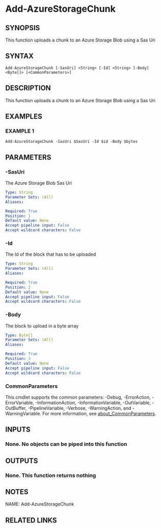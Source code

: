 # Add-AzureStorageChunk

## SYNOPSIS
This function uploads a chunk to an Azure Storage Blob using a Sas Uri

## SYNTAX

```
Add-AzureStorageChunk [-SasUri] <String> [-Id] <String> [-Body] <Byte[]> [<CommonParameters>]
```

## DESCRIPTION
This function uploads a chunk to an Azure Storage Blob using a Sas Uri

## EXAMPLES

### EXAMPLE 1
```
Add-AzureStorageChunk -SasUri $SasUri -Id $id -Body $bytes
```

## PARAMETERS

### -SasUri
The Azure Storage Blob Sas Uri

```yaml
Type: String
Parameter Sets: (All)
Aliases:

Required: True
Position: 1
Default value: None
Accept pipeline input: False
Accept wildcard characters: False
```

### -Id
The Id of the block that has to be uploaded

```yaml
Type: String
Parameter Sets: (All)
Aliases:

Required: True
Position: 2
Default value: None
Accept pipeline input: False
Accept wildcard characters: False
```

### -Body
The block to upload in a byte array

```yaml
Type: Byte[]
Parameter Sets: (All)
Aliases:

Required: True
Position: 3
Default value: None
Accept pipeline input: False
Accept wildcard characters: False
```

### CommonParameters
This cmdlet supports the common parameters: -Debug, -ErrorAction, -ErrorVariable, -InformationAction, -InformationVariable, -OutVariable, -OutBuffer, -PipelineVariable, -Verbose, -WarningAction, and -WarningVariable. For more information, see [about_CommonParameters](http://go.microsoft.com/fwlink/?LinkID=113216).

## INPUTS

### None. No objects can be piped into this function
## OUTPUTS

### None. This function returns nothing
## NOTES
NAME: Add-AzureStorageChunk

## RELATED LINKS
